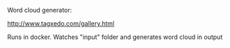 Word cloud generator:

http://www.tagxedo.com/gallery.html

Runs in docker. Watches "input" folder and generates word cloud in output
